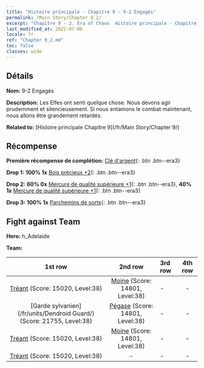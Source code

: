 ```yaml
---
title: "Histoire principale - Chapitre 9 - 9-2 Engagés"
permalink: /Main Story/Chapter 9_2/
excerpt: "Chapitre 9 - 2. Era of Chaos  Histoire principale - Chapitre 9_2. 9-2 Engagés"
last_modified_at: 2021-07-06
locale: fr
ref: "Chapter 9_2.md"
toc: false
classes: wide
---
```


## Détails

 **Nom:** 9-2 Engagés

 **Description:** Les Elfes ont senti quelque chose. Nous devons agir prudemment et silencieusement. Si nous entamons le combat maintenant, nous allons être grandement retardés.

 **Related to:** [Histoire principale Chapitre 9](/fr/Main Story/Chapter 9/)

## Récompense

 **Première récompense de complétion:** [Clé d'argent](/ItemsFR/con_693/){: .btn .btn--era3}

 **Drop 1:** **100% 1x** [Bois précieux +2](/ItemsFR/mat_27/){: .btn .btn--era3}

 **Drop 2:** **60% 0x** [Mercure de qualité supérieure +1](/ItemsFR/mat_21/){: .btn .btn--era3}, **40% 1x** [Mercure de qualité supérieure +1](/ItemsFR/mat_21/){: .btn .btn--era3}

 **Drop 3:** **100% 1x** [Parchemins de sorts](/ItemsFR/con_694/){: .btn .btn--era3}


## Fight against Team
 **Hero:** h_Adelaide

 **Team:**


  | 1st row | 2nd row | 3rd row | 4th row |
  |:----:|:----:|:----|:----:|
  | [Tréant](/fr/units/Treant/) (Score: 15020, Level:38)  | [Moine](/fr/units/Monk/) (Score: 14801, Level:38)  | - | - |
  | [Garde sylvanien](/fr/units/Dendroid Guard/) (Score: 21755, Level:38)  | [Pégase](/fr/units/Pegasus/) (Score: 14801, Level:38)  | - | - |
  | [Tréant](/fr/units/Treant/) (Score: 15020, Level:38)  | [Moine](/fr/units/Monk/) (Score: 14801, Level:38)  | - | - |
  | [Tréant](/fr/units/Treant/) (Score: 15020, Level:38)  | - | - | - |


